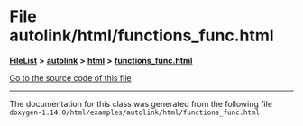 

# File autolink/html/functions\_func.html



[**FileList**](files.md) **>** [**autolink**](dir_71fc0cb11636697d381669c7153571f0.md) **>** [**html**](dir_1337412a5a91531b95c66120ec85cfc4.md) **>** [**functions\_func.html**](autolink_2html_2functions__func_8html.md)

[Go to the source code of this file](autolink_2html_2functions__func_8html_source.md)





































































------------------------------
The documentation for this class was generated from the following file `doxygen-1.14.0/html/examples/autolink/html/functions_func.html`

